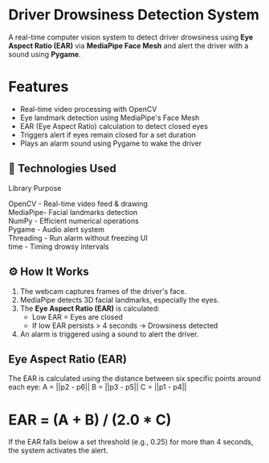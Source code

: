 #  Driver Drowsiness Detection System

A real-time computer vision system to detect driver drowsiness using **Eye Aspect Ratio (EAR)** via **MediaPipe Face Mesh** and alert the driver with a sound using **Pygame**.

#  Features

- Real-time video processing with OpenCV
- Eye landmark detection using MediaPipe's Face Mesh
- EAR (Eye Aspect Ratio) calculation to detect closed eyes
- Triggers alert if eyes remain closed for a set duration
- Plays an alarm sound using Pygame to wake the driver

## 🔧 Technologies Used

  Library                    Purpose                         

   OpenCV  -           Real-time video feed & drawing  
   MediaPipe-          Facial landmarks detection     
   NumPy -             Efficient numerical operations  
   Pygame -            Audio alert system                 
   Threading -         Run alarm without freezing UI   
   time -              Timing drowsy intervals         


## ⚙️ How It Works

1. The webcam captures frames of the driver's face.
2. MediaPipe detects 3D facial landmarks, especially the eyes.
3. The **Eye Aspect Ratio (EAR)** is calculated:
   - Low EAR = Eyes are closed
   - If low EAR persists > 4 seconds → Drowsiness detected
4. An alarm is triggered using a sound to alert the driver.
   

##  Eye Aspect Ratio (EAR)

The EAR is calculated using the distance between six specific points around each eye:
     A = ||p2 - p6||
     B = ||p3 - p5||
     C = ||p1 - p4||
   
# EAR = (A + B) / (2.0 * C)

If the EAR falls below a set threshold (e.g., 0.25) for more than 4 seconds, the system activates the alert.




